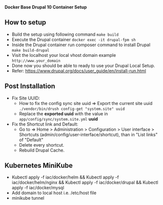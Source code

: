 
**Docker Base Drupal 10 Container Setup**

## How to setup
- Build the setup using following command ```make build```
- Execute the Drupal container ```docker exec -it drupal-fpm sh```
- Inside the Drupal container run composer command to install Drupal ```make build-drupal```
- Visit the localhost your local vhost domain example ```http://www.your_domain```
- Done now you should be able to ready to use your Drupal Local Setup.
- Refer: https://www.drupal.org/docs/user_guide/en/install-run.html


## Post Installation

 - Fix Site UUID:
	 - How to fix the config sync site uuid => Export the current site uuid ```./vendor/bin/drush config-get "system.site" uuid``` 
	 - Replace the **exported uuid** with the value in `app/config/sync/system.site.yml` **uuid**
- Fix the Shortcut link and Default:
	- Go to => Home > Administration > Configuration > User interface > Shortcuts (admin/config/user-interface/shortcut), than in "List links" of "Default"
	- Delete every shortcut.
	- Rebuild Drupal Cache.


## Kubernetes MiniKube

- Kubectl apply -f iac/docker/helm && Kubectl apply -f iac/docker/helm/nginx && Kubectl apply -f iac/docker/drupal && Kubectl apply -f iac/docker/mysql 
- Add domain to local host i.e. /etc/host file
- minikube tunnel
